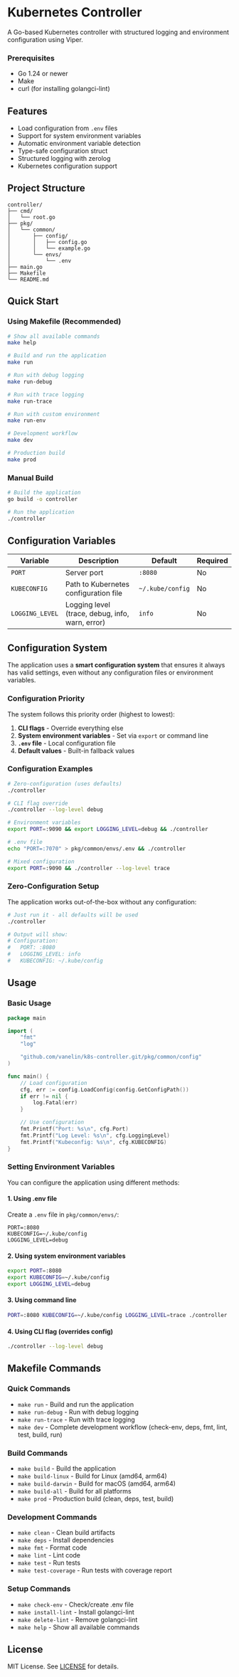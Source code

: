 # Kubernetes Controller

A Go-based Kubernetes controller with structured logging and environment configuration using Viper.

### Prerequisites

- Go 1.24 or newer
- Make
- curl (for installing golangci-lint)

## Features

- Load configuration from `.env` files
- Support for system environment variables
- Automatic environment variable detection
- Type-safe configuration struct
- Structured logging with zerolog
- Kubernetes configuration support

## Project Structure

```
controller/
├── cmd/
│   └── root.go
├── pkg/
│   └── common/
│       ├── config/
│       │   ├── config.go
│       │   └── example.go
│       └── envs/
│           └── .env
├── main.go
├── Makefile
└── README.md
```

## Quick Start

### Using Makefile (Recommended)

```bash
# Show all available commands
make help

# Build and run the application
make run

# Run with debug logging
make run-debug

# Run with trace logging
make run-trace

# Run with custom environment
make run-env

# Development workflow
make dev

# Production build
make prod
```

### Manual Build

```bash
# Build the application
go build -o controller

# Run the application
./controller
```

## Configuration Variables

| Variable | Description | Default | Required |
|----------|-------------|---------|----------|
| `PORT` | Server port | `:8080` | No |
| `KUBECONFIG` | Path to Kubernetes configuration file | `~/.kube/config` | No |
| `LOGGING_LEVEL` | Logging level (trace, debug, info, warn, error) | `info` | No |

## Configuration System

The application uses a **smart configuration system** that ensures it always has valid settings, even without any configuration files or environment variables.

### Configuration Priority

The system follows this priority order (highest to lowest):

1. **CLI flags** - Override everything else
2. **System environment variables** - Set via `export` or command line
3. **`.env` file** - Local configuration file
4. **Default values** - Built-in fallback values

### Configuration Examples

```bash
# Zero-configuration (uses defaults)
./controller

# CLI flag override
./controller --log-level debug

# Environment variables
export PORT=:9090 && export LOGGING_LEVEL=debug && ./controller

# .env file
echo "PORT=:7070" > pkg/common/envs/.env && ./controller

# Mixed configuration
export PORT=:9090 && ./controller --log-level trace
```

### Zero-Configuration Setup

The application works out-of-the-box without any configuration:

```bash
# Just run it - all defaults will be used
./controller

# Output will show:
# Configuration:
#   PORT: :8080
#   LOGGING_LEVEL: info
#   KUBECONFIG: ~/.kube/config
```

## Usage

### Basic Usage

```go
package main

import (
	"fmt"
	"log"

	"github.com/vanelin/k8s-controller.git/pkg/common/config"
)

func main() {
	// Load configuration
	cfg, err := config.LoadConfig(config.GetConfigPath())
	if err != nil {
		log.Fatal(err)
	}

	// Use configuration
	fmt.Printf("Port: %s\n", cfg.Port)
	fmt.Printf("Log Level: %s\n", cfg.LoggingLevel)
	fmt.Printf("Kubeconfig: %s\n", cfg.KUBECONFIG)
}
```

### Setting Environment Variables

You can configure the application using different methods:

#### 1. Using .env file

Create a `.env` file in `pkg/common/envs/`:

```env
PORT=:8080
KUBECONFIG=~/.kube/config
LOGGING_LEVEL=debug
```

#### 2. Using system environment variables

```bash
export PORT=:8080
export KUBECONFIG=~/.kube/config
export LOGGING_LEVEL=debug
```

#### 3. Using command line

```bash
PORT=:8080 KUBECONFIG=~/.kube/config LOGGING_LEVEL=trace ./controller
```

#### 4. Using CLI flag (overrides config)

```bash
./controller --log-level debug
```

## Makefile Commands

### Quick Commands
- `make run` - Build and run the application
- `make run-debug` - Run with debug logging
- `make run-trace` - Run with trace logging
- `make dev` - Complete development workflow (check-env, deps, fmt, lint, test, build, run)

### Build Commands
- `make build` - Build the application
- `make build-linux` - Build for Linux (amd64, arm64)
- `make build-darwin` - Build for macOS (amd64, arm64)
- `make build-all` - Build for all platforms
- `make prod` - Production build (clean, deps, test, build)

### Development Commands
- `make clean` - Clean build artifacts
- `make deps` - Install dependencies
- `make fmt` - Format code
- `make lint` - Lint code
- `make test` - Run tests
- `make test-coverage` - Run tests with coverage report

### Setup Commands
- `make check-env` - Check/create .env file
- `make install-lint` - Install golangci-lint
- `make delete-lint` - Remove golangci-lint
- `make help` - Show all available commands

## License

MIT License. See [LICENSE](LICENSE) for details. 